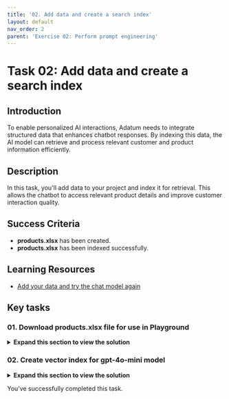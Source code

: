 ```yaml
---
title: '02. Add data and create a search index'
layout: default
nav_order: 2
parent: 'Exercise 02: Perform prompt engineering'
---
```


# Task 02: Add data and create a search index 

## Introduction

To enable personalized AI interactions, Adatum needs to integrate structured data that enhances chatbot responses. By indexing this data, the AI model can retrieve and process relevant customer and product information efficiently.

## Description

In this task, you'll add data to your project and index it for retrieval. This allows the chatbot to access relevant product details and improve customer interaction quality.

## Success Criteria

- **products.xlsx** has been created.
- **products.xlsx** has been indexed successfully.

## Learning Resources

- [Add your data and try the chat model again](https://learn.microsoft.com/en-us/azure/ai-studio/tutorials/deploy-chat-web-app)

## Key tasks

### 01. Download products.xlsx file for use in Playground

  <details markdown="block">
  <summary><strong>Expand this section to view the solution</strong></summary>

1. Download the **products.xlsx** file [HERE](https://github.com/microsoft/TechExcel-Transform-Data-and-AI-solutions-with-Azure-AI-Platform/blob/main/src/products.xlsx).

    ![iircgttn.jpg](../media/iircgttn.jpg)

</details>

### 02. Create vector index for gpt-4o-mini model

<details markdown="block">
<summary><strong>Expand this section to view the solution</strong></summary>

1. Return to your browser tab with Azure AI Foundry. From the **Management center** for **project1**, select **Go to project** at the bottom of the left menu.

    ![x1ad12im.jpg](../media/x1ad12im.jpg)

1. From the left menu of the **project1** page, select **Playgrounds**.

    ![bi35vjpw.jpg](../media/bi35vjpw.jpg)

1. At the top of the page, select **Try the Chat playground**.

1. From the **Chat playground** page, ensure the **Deployment** is set to the **gpt-4o-mini** model, then select **+ Add a new data source** under the **Add your data** dropdown menu.

    ![ue4jkazn.jpg](../media/ue4jkazn.jpg)

1. From the **Source data** tab on the **Add your data** page, select the **Data source** dropdown menu, then select **Upload files**.

    ![3d762kb5.jpg](../media/3d762kb5.jpg)

1. Select the **Upload** dropdown menu, then select **Upload files**.

1. Select the **products.xlsx** file,then select **Open**. Select **Next** once it has been uploaded.

1. From the **Index configuration** tab, select the **Select Azure AI Search service** dropdown menu ,then select **srch1**.

1. Enter **index1** for the **Vector index** name, then select **Next**.

    ![ad5g4ftu.jpg](../media/ad5g4ftu.jpg)

1. From the **Search settings** tab, leave the default settings, then select **Next**.

1. From the **Review and finish** tab, select **Create vector index**. 

    {: .note }
    > Wait for the index to be created. This should take about 3-5 minutes. The **Ingestion status** will show you the progress.
    
    ![jsb6bf2i.jpg](../media/jsb6bf2i.jpg)

</details>

You’ve successfully completed this task. 

